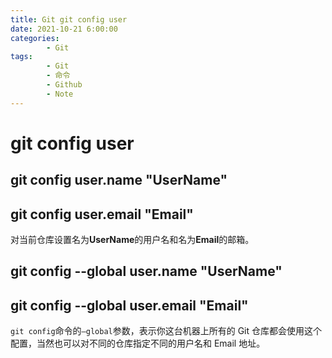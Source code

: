 ```yaml
---
title: Git git config user
date: 2021-10-21 6:00:00
categories:
        - Git
tags:
        - Git
        - 命令
        - Github
        - Note
---
```


# git config user

## git config user.name "UserName"

## git config user.email "Email"

对当前仓库设置名为**UserName**的用户名和名为**Email**的邮箱。

## git config --global user.name "UserName"

## git config --global user.email "Email"

`git config`命令的`–global`参数，表示你这台机器上所有的 Git 仓库都会使用这个配置，当然也可以对不同的仓库指定不同的用户名和 Email 地址。
